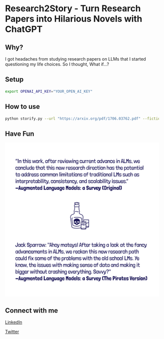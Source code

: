 # Research2Story -  Turn Research Papers into Hilarious Novels with ChatGPT

## Why?

I got headaches from studying research papers on LLMs that I started questioning my life choices. So I thought, What if...?

## Setup

````bash
export OPENAI_API_KEY="YOUR_OPEN_AI_KEY"
````

## How to use 

````bash
python storify.py --url "https://arxiv.org/pdf/1706.03762.pdf" --fiction "Pirates of the Carribean"
````

## Have Fun

![](./Sample.png)

## Connect with me

[LinkedIn](https://www.linkedin.com/in/febinjohnjames/)

[Twitter](http://twitter.com/heyfebin)

